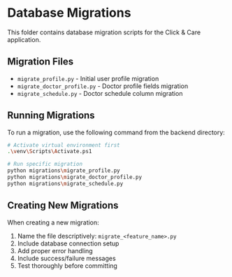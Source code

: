 # Database Migrations

This folder contains database migration scripts for the Click & Care application.

## Migration Files

- `migrate_profile.py` - Initial user profile migration
- `migrate_doctor_profile.py` - Doctor profile fields migration
- `migrate_schedule.py` - Doctor schedule column migration

## Running Migrations

To run a migration, use the following command from the backend directory:

```bash
# Activate virtual environment first
.\venv\Scripts\Activate.ps1

# Run specific migration
python migrations\migrate_profile.py
python migrations\migrate_doctor_profile.py
python migrations\migrate_schedule.py
```

## Creating New Migrations

When creating a new migration:

1. Name the file descriptively: `migrate_<feature_name>.py`
2. Include database connection setup
3. Add proper error handling
4. Include success/failure messages
5. Test thoroughly before committing
